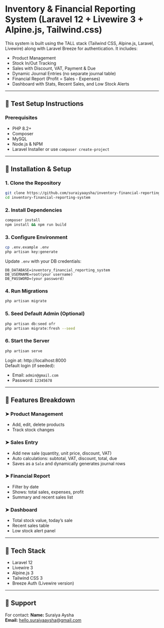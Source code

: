 
# Inventory & Financial Reporting System (Laravel 12 + Livewire 3 + Alpine.js, Tailwind.css)

This system is built using the TALL stack (Tailwind CSS, Alpine.js, Laravel, Livewire) along with Laravel Breeze for authentication. It includes:

- Product Management
- Stock In/Out Tracking
- Sales with Discount, VAT, Payment & Due
- Dynamic Journal Entries (no separate journal table)
- Financial Report (Profit = Sales - Expenses)
- Dashboard with Stats, Recent Sales, and Low Stock Alerts

---

## 🧪 Test Setup Instructions

### Prerequisites

- PHP 8.2+
- Composer
- MySQL
- Node.js & NPM
- Laravel Installer or use `composer create-project`

---

## 🚀 Installation & Setup

### 1. Clone the Repository

```bash
git clone https://github.com/suraiyaaysha/inventory-financial-reporting-system
cd inventory-financial-reporting-system
```

### 2. Install Dependencies

```bash
composer install
npm install && npm run build
```

### 3. Configure Environment

```bash
cp .env.example .env
php artisan key:generate
```

Update `.env` with your DB credentials:

```
DB_DATABASE=inventory_financial_reporting_system
DB_USERNAME=root(your username)
DB_PASSWORD=(your password)
```

### 4. Run Migrations

```bash
php artisan migrate
```

### 5. Seed Default Admin (Optional)

```bash
php artisan db:seed ofr
php artisan migrate:fresh --seed
```

### 6. Start the Server

```bash
php artisan serve
```

Login at: http://localhost:8000  
Default login (if seeded):
- Email: `admin@gmail.com`
- Password: `12345678`

---

## 🔧 Features Breakdown

### ➤ Product Management
- Add, edit, delete products
- Track stock changes

### ➤ Sales Entry
- Add new sale (quantity, unit price, discount, VAT)
- Auto calculations: subtotal, VAT, discount, total, due
- Saves as a `Sale` and dynamically generates journal rows

### ➤ Financial Report
- Filter by date
- Shows: total sales, expenses, profit
- Summary and recent sales list

### ➤ Dashboard
- Total stock value, today’s sale
- Recent sales table
- Low stock alert panel

---

## 🧩 Tech Stack

- Laravel 12
- Livewire 3
- Alpine.js 3
- Tailwind CSS 3
- Breeze Auth (Livewire version)

---

## 🙋 Support

For contact:
**Name:** Suraiya Aysha  
**Email:** hello.suraiyaaysha@gmail.com
